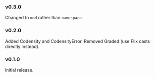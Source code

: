 ### v0.3.0
   Changed to `mod` rather than `namespace`.

### v0.2.0
   Added Codensity and CodensityError.
   Removed Graded (use Flix casts directly instead).

### v0.1.0
   Initial release.
